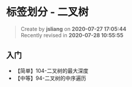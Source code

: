 标签划分 - 二叉树
===

> Create by **jsliang** on **2020-07-27 17:05:44**  
> Recently revised in **2020-07-28 10:55:55**  

## 入门

* 【简单】104-二叉树的最大深度
* 【中等】94-二叉树的中序遍历